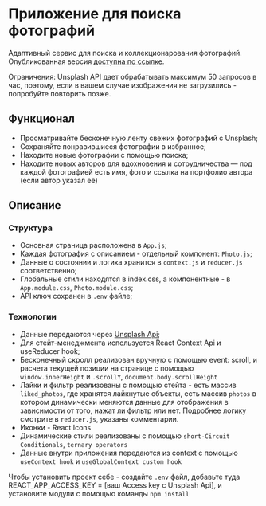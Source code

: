 # Приложение для поиска фотографий

Адаптивный сервис для поиска и коллекционарования фотографий. Опубликованная версия [доступна по ссылке](https://becasualle.github.io/photo-app/). 

Ограничения: Unsplash API дает обрабатывать максимум 50 запросов в час, поэтому, если в вашем случае изображения не загрузились - попробуйте повторить позже.

## Функционал

- Просматривайте бесконечную ленту свежих фотографий с Unsplash;
- Сохраняйте понравившиеся фотографии в избранное;
- Находите новые фотографии с помощью поиска;
- Находите новых авторов для вдохновения и сотрудничества — под каждой фотографией есть имя, фото и ссылка на портфолио автора (если автор указал её)

## Описание

### Структура

- Основная страница расположена в `App.js`;
- Каждая фотография с описанием - отдельный компонент: `Photo.js`;
- Данные о состоянии и логика хранится в `context.js` и `reducer.js` соответственно;
- Глобальные стили находятся в index.css, а компонентные - в `App.module.css`, `Photo.module.css`;
- API ключ сохранен в `.env` файле;

### Технологии

- Данные передаются через [Unsplash Api](https://unsplash.com/documentation#getting-started);
- Для стейт-менеджмента используется React Context Api и useReducer hook;
- Бесконечный скролл реализован вручную с помощью event: scroll, и расчета текущей позиции на странице с помощью `window.innerHeight` и `.scrollY`, `document.body.scrollHeight`
- Лайки и фильтр реализованы с помощью стейта - есть массив `liked_photos`, где хранятся лайкнутые объекты, есть массив `photos` в котором динамически меняются данные для отображения в зависимости от того, нажат ли фильтр или нет. Подробнее логику смотрите в `reducer.js`, указаны комментарии.
- Иконки - React Icons
- Динамические стили реализованы с помощью `short-Circuit Conditionals`, `ternary operators`
- Данные внутри приложения передаются из context с помощью `useContext hook` и `useGlobalContext custom hook`

Чтобы установить проект себе - создайте `.env` файл, добавьте туда REACT_APP_ACCESS_KEY = [ваш Access key с Unsplash Api], и установите модули с помощью команды `npm install`
